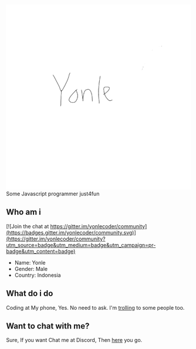 ![logo](https://raw.githubusercontent.com/Yonle/yonle/main/Untitled2_20210220175906.png)
Some Javascript programmer just4fun

## Who am i

[![Join the chat at https://gitter.im/yonlecoder/community](https://badges.gitter.im/yonlecoder/community.svg)](https://gitter.im/yonlecoder/community?utm_source=badge&utm_medium=badge&utm_campaign=pr-badge&utm_content=badge)

- Name: Yonle
- Gender: Male
- Country: Indonesia
## What do i do
Coding at My phone, Yes. No need to ask. I'm [trolling](https://yonle.github.com/RickRoll.js/vid.mp4) to some people too.

## Want to chat with me?
Sure, If you want Chat me at Discord, Then [here](https://discord.gg/9S3ZCDR) you go.
